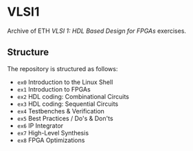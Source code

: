 # VLSI1
Archive of ETH _VLSI 1: HDL Based Design for FPGAs_ exercises.

## Structure
The repository is structured as follows:
- `ex0` Introduction to the Linux Shell
- `ex1` Introduction to FPGAs
- `ex2` HDL coding: Combinational Circuits
- `ex3` HDL coding: Sequential Circuits
- `ex4` Testbenches & Verification
- `ex5` Best Practices / Do's & Don'ts
- `ex6` IP Integrator
- `ex7` High-Level Synthesis
- `ex8` FPGA Optimizations
